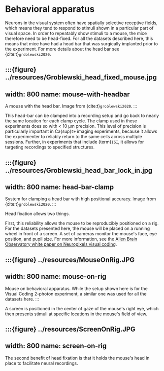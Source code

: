 # Behavioral apparatus

Neurons in the visual system often have spatially selective receptive fields,
which means they tend to respond to stimuli shown in a particular part of visual
space. In order to repeatably show stimuli to a mouse, the mice therefore need to be
head-fixed. For all the datasets described here, this means that mice have had a
head bar that was surgically implanted prior to the experiment. For more details
about the head bar see {cite:t}`groblewski2020`.

:::{figure} ../resources/Groblewski_head_fixed_mouse.jpg
---
width: 800
name: mouse-with-headbar
---
A mouse with the head bar. Image from {cite:t}`groblewski2020`.
:::

This head-bar can be clamped into a recording setup and go back to nearly the same
location for each clamp cycle. The clamp used in these experiments does so with
< 10 µm precision. This level of precision is particularly important in
Ca{sup}`2+` imaging experiments, because it allows the experimenter to reliably
return to the same cells across multiple sessions. Further, in experiments that
include {term}`ISI`, it allows for targeting recordings to specified structures.

:::{figure} ../resources/Groblewski_head_bar_lock_in.jpg
---
width: 800
name: head-bar-clamp
---
System for clamping a head bar with high positional accuracy. Image from
{cite:t}`groblewski2020`.
:::

Head fixation allows two things.

First, this reliability allows the mouse to be reproducibly positioned on a rig.
For the datasets presented here, the mouse will be placed on a running wheel in
front of a screen. A set of cameras monitor the mouse's face, eye position, and
pupil size. For more information, see the
[Allen Brain Observatory white paper on Neuropixels visual coding](https://brainmapportal-live-4cc80a57cd6e400d854-f7fdcae.divio-media.net/filer_public/80/75/8075a100-ca64-429a-b39a-569121b612b2/neuropixels_visual_coding_-_white_paper_v10.pdf).

:::{figure} ../resources/MouseOnRig.JPG
---
width: 800
name: mouse-on-rig
---
Mouse on behavioral apparatus. While the setup shown here is for the Visual
Coding 2-photon experiment, a similar one was used for all the datasets here.
:::

A screen is positioned in the center of gaze of the mouse's right eye, which
then presents stimuli at specific locations in the mouse's field of view.

:::{figure} ../resources/ScreenOnRig.JPG
---
width: 800
name: screen-on-rig
---

The second benefit of head fixation is that it holds the mouse's head in place to
facilitate neural recordings.
